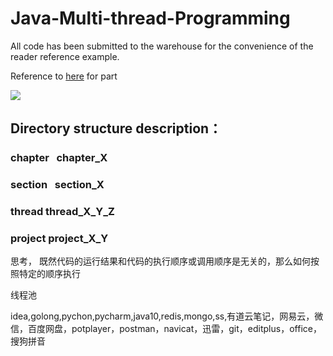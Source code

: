 # Java-Multi-thread-Programming

All code has been submitted to the warehouse for the convenience of the reader reference example. 

Reference to [here](https://github.com/loveincode/Java-Multi-thread-Programming) for part 

![](https://github.com/yzrds/Java-Multi-thread-Programming/blob/master/Java%E5%A4%9A%E7%BA%BF%E7%A8%8B%E7%BC%96%E7%A8%8B%E6%A0%B8%E5%BF%83%E6%8A%80%E6%9C%AF.jpg)





## Directory structure description：
### chapter    chapter_X    
### section    section_X    
### thread  thread_X_Y_Z 
### project  project_X_Y   


思考，
既然代码的运行结果和代码的执行顺序或调用顺序是无关的，那么如何按照特定的顺序执行

线程池

idea,golong,pychon,pycharm,java10,redis,mongo,ss,有道云笔记，网易云，微信，百度网盘，potplayer，postman，navicat，迅雷，git，editplus，office，搜狗拼音
